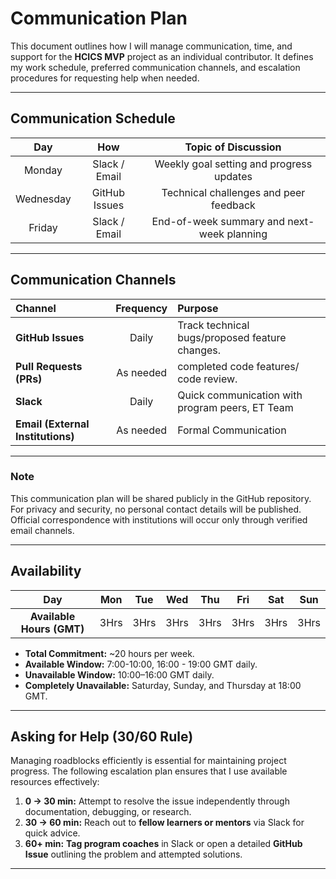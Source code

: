 # Communication Plan

This document outlines how I will manage communication, time, and support for
the **HCICS MVP** project as an individual contributor.
It defines my work schedule, preferred communication channels, and escalation
procedures for requesting help when needed.

---

## Communication Schedule

| Day | How | Topic of Discussion |
| :---: | :---: | :---: |
| Monday | Slack / Email | Weekly goal setting and progress updates |
| Wednesday | GitHub Issues | Technical challenges and peer feedback |
| Friday | Slack / Email | End-of-week summary and next-week planning |

---

## Communication Channels

| Channel | Frequency | Purpose |
| :--- | :---: | :--- |
| **GitHub Issues** | Daily | Track technical bugs/proposed feature changes. |
| **Pull Requests (PRs)** | As needed | completed code features/ code review. |
| **Slack** | Daily | Quick communication with program peers, ET Team |
| **Email (External Institutions)** | As needed | Formal Communication |

---

### Note

This communication plan will be shared publicly in the GitHub repository.
For privacy and security, no personal contact details will be published.
Official correspondence with institutions will occur only through verified
email channels.

---

## Availability

| Day | Mon | Tue | Wed | Thu | Fri | Sat | Sun |
| :---: | :---: | :---: | :---: | :---: | :---: | :---: | :---: |
| **Available Hours (GMT)** | 3Hrs | 3Hrs | 3Hrs | 3Hrs | 3Hrs | 3Hrs | 3Hrs |

- **Total Commitment:** ~20 hours per week.
- **Available Window:** 7:00-10:00, 16:00 - 19:00 GMT daily.
- **Unavailable Window:** 10:00–16:00 GMT daily.
- **Completely Unavailable:** Saturday, Sunday, and Thursday at 18:00 GMT.

---

## Asking for Help (30/60 Rule)

Managing roadblocks efficiently is essential for maintaining project progress.
The following escalation plan ensures that I use available resources
effectively:

1. **0 → 30 min:** Attempt to resolve the issue independently through
documentation, debugging, or research.
2. **30 → 60 min:** Reach out to **fellow learners or mentors** via Slack for
quick advice.
3. **60+ min:** **Tag program coaches** in Slack or open a detailed
**GitHub Issue** outlining the problem and attempted solutions.

---
